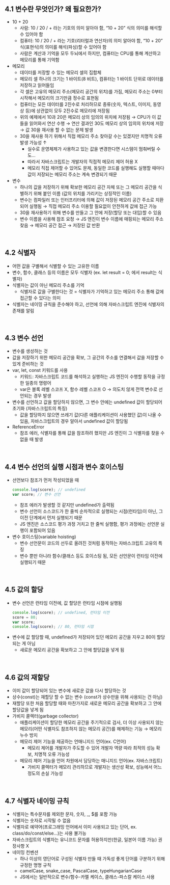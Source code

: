 ## 4.1 변수란 무엇인가? 왜 필요한가?

- 10 + 20
  - 사람: 10 / 20 / + 라는 기호의 의미 알아야 함, “10 + 20” 식의 의미를 해석할 수 있어야 함
  - 컴퓨터: 10 / 20 / + 라는 기호(리터럴과 연산자)의 의미 알아야 함, “10 + 20” 식(표현식)의 의미를 해석(파싱)할 수 있어야 함
  - 사람은 계산과 기억을 모두 두뇌에서 하지만, 컴퓨터는 CPU를 통해 계산하고 메모리를 통해 기억함
- 메모리
  - 데이터를 저장할 수 있는 메모리 셀의 집합체
  - 메모리 셀 하나의 크기는 1 바이트(8 비트), 컴퓨터는 1 바이트 단위로 데이터를 저장하고 읽어들임
    <br>
  - 각 셀은 고유의 메모리 주소(메모리 공간의 위치)를 가짐, 메모리 주소는 0부터 시작해서 메모리의 크기만큼 정수로 표현됨
  - 컴퓨터는 모든 데이터를 2진수로 처리하므로 종류(숫자, 텍스트, 이미지, 동영상 등)에 상관없이 모두 2진수로 메모리에 저장됨
  - 위의 예제에서 10과 20은 메모리 상의 임의의 위치에 저장됨 → CPU가 이 값들을 읽어와서 연산 수행 → 연산 결과인 30도 메모리 상의 임의의 위치에 저장 → 값 30을 재사용 할 수 없는 문제 발생
  - 30을 재사용 하기 위해서 직접 메모리 주소 찾아갈 수는 있겠지만 치명적 오류 발생 가능성 ↑
    - 실수로 운영체제가 사용하고 있는 값을 변경한다면 시스템이 멈춰버릴 수도…
    - 따라서 자바스크립트는 개발자의 직접적 메모리 제어 허용 X
    - 메모리 직접 제어할 수 있어도 문제, 동일한 코드를 실행해도 실행할 때마다 값이 저장되는 메모리 주소는 계속 변경되기 때문
- 변수
  - 하나의 값을 저장하기 위해 확보한 메모리 공간 자체 또는 그 메모리 공간을 식별하기 위해 붙인 이름 (값의 위치를 가리키는 상징적인 이름)
  - 변수는 컴파일러 또는 인터프리터에 의해 값이 저장된 메모리 공간 주소로 치환되어 실행됨 → 직접 메모리 주소 이용할 필요없이 안전하게 값에 접근 가능
  - 30을 재사용하기 위해 변수를 만들고 그 안에 저장(할당 또는 대입)할 수 있음
    <br>
  - 변수 이름을 사용해 참조 요청 → JS 엔진이 변수 이름에 매핑되는 메모리 주소 찾음 → 메모리 공간 접근 → 저장된 값 반환

<br>

## 4.2 식별자

- 어떤 값을 구별해서 식별할 수 있는 고유한 이름
- 변수, 함수, 클래스 등의 이름은 모두 식별자 (ex. let result = 0; 에서 result는 식별자)
- 식별자는 값이 아닌 메모리 주소를 기억
  - 식별자로 값을 구별한다는 것 = 식별자가 기억하고 있는 메모리 주소 통해 값에 접근할 수 있다는 의미
- 식별자는 네이밍 규칙을 준수해야 하고, 선언에 의해 자바스크립트 엔진에 식별자의 존재를 알림

<br>

## 4.3 변수 선언

- 변수를 생성하는 것
- 값을 저장하기 위한 메모리 공간을 확보, 그 공간의 주소를 연결해서 값을 저장할 수 있게 준비하는 것
- var, let, const 키워드를 사용
  - 키워드: 자바스크립트 코드를 해석하고 실행하는 JS 엔진이 수행할 동작을 규정한 일종의 명령어
  - var은 블록 레벨 스코프 X, 함수 레벨 스코프 O → 의도치 않게 전역 변수로 선언되는 경우 발생
- 변수를 선언하고 값을 할당하지 않으면, 그 변수 안에는 undefined 값이 할당되어 초기화 (자바스크립트의 특징)
  - 값을 할당하지 않으면 쓰레기 값(다른 애플리케이션이 사용했던 값)이 나올 수 있음, 자바스크립트의 경우 알아서 undefined 값이 할당됨
- ReferenceError
  - 참조 에러, 식별자를 통해 값을 참조하려 했지만 JS 엔진이 그 식별자를 찾을 수 없을 때 발생

<br>

## 4.4 변수 선언의 실행 시점과 변수 호이스팅

- 선언보다 참조가 먼저 작성되었을 때
  ```jsx
  console.log(score); // undefined
  var score; // 변수 선언
  ```
  - 참조 에러가 발생할 것 같지만 undefined가 출력됨
  - 변수 선언이 소스코드가 한 줄씩 순차적으로 실행되는 시점(런타임)이 아닌, 그 이전 단계에서 먼저 실행되기 때문
  - JS 엔진은 소스코드 평가 과정 거치고 한 줄씩 실행함, 평가 과정에는 선언문 실행이 포함되어 있음
- 변수 호이스팅(variable hoisting)
  - 변수 선언문이 코드의 선두로 올려진 것처럼 동작하는 자바스크립트 고유의 특징
  - 변수 뿐만 아니라 함수/클래스 등도 호이스팅 됨, 모든 선언문이 런타임 이전에 실행되기 때문

<br>

## 4.5 값의 할당

- 변수 선언은 런타임 이전에, 값 할당은 런타임 시점에 실행됨
  ```jsx
  console.log(score); // undefined, 런타임 이전
  score = 80;
  var score;
  console.log(score); // 80, 런타임 시점
  ```
- 변수에 값 할당할 때, undefined가 저장되어 있던 메모리 공간을 지우고 80이 할당되는 게 아님
  - 새로운 메모리 공간을 확보하고 그 안에 할당값을 넣게 됨

<br>

## 4.6 값의 재할당

- 이미 값이 할당되어 있는 변수에 새로운 값을 다시 할당하는 것
- 상수(const)는 재할당 할 수 없는 변수 (const가 상수만을 위해 사용되는 건 아님)
- 재할당 또한 처음 할당할 때와 마찬가지로 새로운 메모리 공간을 확보하고 그 안에 할당값을 넣게 됨
  <br>
- 가비지 콜렉터(garbage collector)
  - 애플리케이션이 할당한 메모리 공간을 주기적으로 검사, 더 이상 사용되지 않는 메모리(어떤 식별자도 참조하지 않는 메모리 공간)를 해제하는 기능 → 메모리 누수 방지
  - 메모리 제어 기능을 제공하는 언매니지드 언어(ex. C언어)
    - 메모리 제어를 개발자가 주도할 수 있어 개발자 역량 따라 최적의 성능 확보, 치명적 오류 가능성
  - 메모리 제어 기능을 언어 차원에서 담당하는 매니지드 언어(ex. 자바스크립트)
    - 가비지 콜렉터가 메모리 관리하므로 개발자는 생산성 확보, 성능에서 어느 정도의 손실 가능성

<br>

## 4.7 식별자 네이밍 규칙

- 식별자는 특수문자를 제외한 문자, 숫자, \_, $를 포함 가능
- 식별자는 숫자로 시작될 수 없음
- 식별자로 예약어(프로그래밍 언어에서 이미 사용되고 있는 단어, ex. class/do/const/else…)는 사용 불가능
- 자바스크립트의 식별자는 유니코드 문자를 허용하지만(한글, 일본어 이름 가능) 권장사항 X
- 네이밍 컨벤션
  - 하나 이상의 영단어로 구성된 식별자 만들 때 가독성 좋게 단어를 구분하기 위해 규정한 명명 규칙
  - camelCase, snake_case, PascalCase, typeHungarianCase
  - JS에서는 일반적으로 변수/함수-카멜 케이스, 클래스-파스칼 케이스 사용
